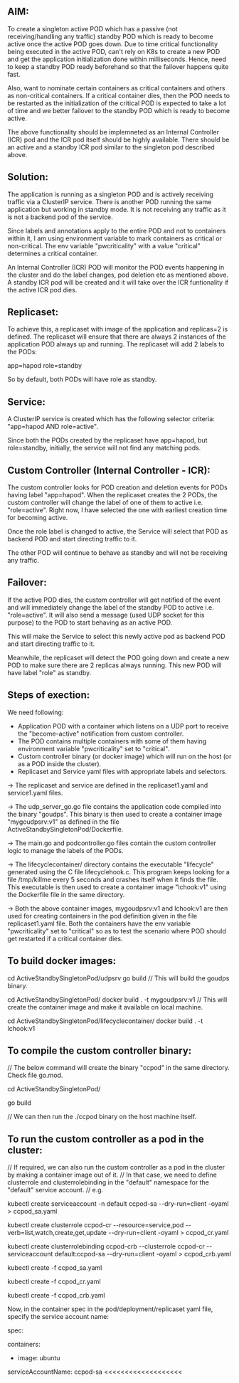 

AIM:
----
To create a singleton active POD which has a passive (not receiving/handling any traffic) standby POD which is ready to become active once the active POD goes down.
Due to time critical functionality being executed in the active POD, can't rely on K8s to create a new POD and get the application initialization done within milliseconds. 
Hence, need to keep a standby POD ready beforehand so that the failover happens quite fast.

Also, want to nominate certain containers as critical containers and others as non-critical containers.
If a critical container dies, then the POD needs to be restarted as the initialization of the critical POD is expected to take a lot of time and we better failover
to the standby POD which is ready to become active.

The above functionality should be implemneted as an Internal Controller (ICR) pod and the ICR pod itself should be highly available.
There should be an active and a standby ICR pod similar to the singleton pod described above.


Solution:
---------

The application is running as a singleton POD and is actively receiving traffic via a ClusterIP service.
There is another POD running the same application but working in standby mode. It is not receiving any traffic as it is not a backend pod of the service.

Since labels and annotations apply to the entire POD and not to containers within it, I am using environment variable to mark containers as critical or non-critical.
The env variable "pwcriticality" with a value "critical" determines a critical container.

An Internal Controller (ICR) POD will monitor the POD events happening in the cluster and do the label changes, pod deletion etc as mentioned above.
A standby ICR pod will be created and it will take over the ICR funtionality if the active ICR pod dies.


Replicaset:
-----------
To achieve this, a replicaset with image of the application and replicas=2 is defined.
The replicaset will ensure that there are always 2 instances of the application POD always up and running.
The replicaset will add 2 labels to the PODs:

app=hapod
role=standby

So by default, both PODs will have role as standby.

Service:
--------
A ClusterIP service is created which has the following selector criteria:
"app=hapod AND role=active".

Since both the PODs created by the replicaset have app=hapod, but role=standby, initially, the service will not find any matching pods.


Custom Controller (Internal Controller - ICR):
------------------
The custom controller looks for POD creation and deletion events for PODs having label "app=hapod".
When the replicaset creates the 2 PODs, the custom controller will change the label of one of them to active i.e. "role=active".
Right now, I have selected the one with earliest creation time for becoming active.

Once the role label is changed to active, the Service will select that POD as backend POD and start directing traffic to it.

The other POD will continue to behave as standby and will not be receiving any traffic.


Failover:
---------

If the active POD dies, the custom controller will get notified of the event and will immediately change the label of the standby POD to active i.e. "role=active".
It will also send a message (used UDP socket for this purpose) to the POD to start behaving as an active POD.

This will make the Service to select this newly active pod as backend POD and start directing traffic to it.

Meanwhile, the replicaset will detect the POD going down and create a new POD to make sure there are 2 replicas always running.
This new POD will have label "role" as standby.


Steps of exection:
------------------

We need following:

- Application POD with a container which listens on a UDP port to receive the "become-active" notification from custom controller.
- The POD contains multiple containers with some of them having environment variable "pwcriticality" set to "critical". 
- Custom controller binary (or docker image) which will run on the host (or as a POD inside the cluster).
- Replicaset and Service yaml files with appropriate labels and selectors.


-> The replicaset and service are defined in the replicaset1.yaml and service1.yaml files.

-> The udp_server_go.go file contains the application code compiled into the binary "goudps".
   This binary is then used to create a container image "mygoudpsrv:v1" as defined in the file ActiveStandbySingletonPod/Dockerfile.

-> The main.go and podcontroller.go files contain the custom controller logic to manage the labels of the PODs.

-> The lifecyclecontainer/ directory contains the executable "lifecycle" generated using the C file lifecyclehook.c.
   This program keeps looking for a file /tmp/killme every 5 seconds and crashes itself when it finds the file.
   This executable is then used to create a container image "lchook:v1" using the Dockerfile file in the same directory.

-> Both the above container images, mygoudpsrv:v1 and lchook:v1 are then used for creating containers in the pod definition given
   in the file replicaset1.yaml file.
   Both the containers have the env variable "pwcriticality" set to "critical" so as to test the scenario where POD should get restarted
   if a critical container dies.



To build docker images:
-----------------------

cd ActiveStandbySingletonPod/udpsrv
go build // This will build the goudps binary.

cd ActiveStandbySingletonPod/
docker build . -t mygoudpsrv:v1 // This will create the container image and make it available on local machine.

cd ActiveStandbySingletonPod/lifecyclecontainer/
docker build . -t lchook:v1


To compile the custom controller binary:
----------------------------------------

// The below command will create the binary "ccpod" in the same directory. Check file go.mod.

cd ActiveStandbySingletonPod/

go build

// We can then run the ./ccpod binary on the host machine itself.


To run the custom controller as a pod in the cluster:
-----------------------------------------------------


// If required, we can also run the custom controller as a pod in the cluster by making a container image out of it.
// In that case, we need to define clusterrole and clusterrolebinding in the "default" namespace for the "default" service account.
// e.g.


kubectl create serviceaccount -n default ccpod-sa --dry-run=client -oyaml > ccpod_sa.yaml

kubectl create clusterrole ccpod-cr --resource=service,pod --verb=list,watch,create,get,update --dry-run=client -oyaml > ccpod_cr.yaml

kubectl create clusterrolebinding ccpod-crb --clusterrole ccpod-cr --serviceaccount default:ccpod-sa --dry-run=client -oyaml > ccpod_crb.yaml


kubectl create -f ccpod_sa.yaml

kubectl create -f ccpod_cr.yaml

kubectl create -f ccpod_crb.yaml

Now, in the container spec in the pod/deployment/replicaset yaml file, specify the service account name:
  
spec:

  containers:

  - image: ubuntu
  

  serviceAccountName: ccpod-sa <<<<<<<<<<<<<<<<<<<



